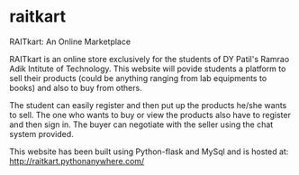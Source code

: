 # raitkart
RAITkart: An Online Marketplace

RAITkart is an online store exclusively for the students of DY Patil's Ramrao Adik Intitute of Technology. This website will povide students a platform to sell their products (could be anything ranging from lab equipments to books) and also to buy from others.

The student can easily register and then put up the products he/she wants to sell. The one who wants to buy or view the products also have to register and then sign in. The buyer can negotiate with the seller using the chat system provided.

This website has been built using Python-flask and MySql and is hosted at:
http://raitkart.pythonanywhere.com/
